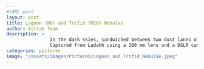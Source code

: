 ```yaml
---
#YAML part
layout: post
title: Lagoon (M8) and Trifid (M20) Nebulae
author: Astrae Team
description: >
                In the dark skies, sandwiched between two dust lanes of the Milky Way (Top-Right and Bottom-Left). Located in the constellation Sagittarius, Lagoon Nebula (M8) is the largest and the brightest one in the image. A giant emission nebula composed of glowing ionized gas being heated by several stars housed at its core. The other nebulous object seen above the Lagoon Nebula is the Trifid Nebula (M20). This curious object is an open cluster of stars within and shows all three types of nebulosity. The region seen blue is the reflection nebula (gas and dust visible to use due to it reflecting the light of stars), the region in red is an emission nebula (ionized gas visible to us due to the light it emits). Additionally, dust lanes intersect the nebulosity (the dark nebula), creating a three-lobed shape (hence named Trifid). Just above and slightly to the right of the Trifid Nebula, there is a noticeable area with a substantially high stellar density. This is the open cluster M21.
                Captured from Ladakh using a 200 mm lens and a DSLR camera with an exposure time of ~2 hours.
categories: pictures
image: "/assets/images/Pictures/Lagoon_and_Trifid_Nebulae.jpeg"
---
```

